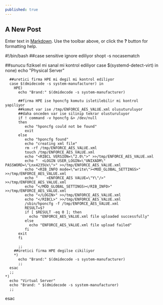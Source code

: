 ```yaml
---
published: true
---
```

## A New Post

Enter text in [Markdown](http://daringfireball.net/projects/markdown/). Use the toolbar above, or click the **?** button for formatting help.

  #!/bin/bash
  ##case sensitive ignore ediliyor
  shopt -s nocasematch

  ##sunucu fiziksel mi sanal mi kontrol ediliyor
  case $(systemd-detect-virt) in
    none)
      echo "Physical Server"

      ##uretici firma HPE mi degil mi kontrol ediliyor
      case $(dmidecode -s system-manufacturer) in
        HPE)
          echo "Brand:" $(dmidecode -s system-manufacturer)

          ##firma HPE ise hponcfg komutu isletilebilir mi kontrol yapiliyor
          ##komut var ise /tmp/ENFORCE_AES_VALUE.xml olusuturuluyor
          ##daha onceden var ise silinip tekrar olusturuluyor
          if ! command -v hponcfg &> /dev/null
          then
             echo "hponcfg could not be found"
             exit
          else
             echo "hponcfg found"
             echo "creating xml file"
             rm -rf /tmp/ENFORCE_AES_VALUE.xml
             touch /tmp/ENFORCE_AES_VALUE.xml
             echo "<RIBCL VERSION=\"2.0\">" >>/tmp/ENFORCE_AES_VALUE.xml
             echo "  <LOGIN USER_LOGIN=\"UNIXADM\" PASSWORD=\"Lnx4235Ux\">" >>/tmp/ENFORCE_AES_VALUE.xml
             echo "<RIB_INFO mode=\"write\"><MOD_GLOBAL_SETTINGS>" >>/tmp/ENFORCE_AES_VALUE.xml
             echo "    <ENFORCE_AES VALUE=\"Y\"/>"  >>/tmp/ENFORCE_AES_VALUE.xml
             echo "</MOD_GLOBAL_SETTINGS></RIB_INFO>" >>/tmp/ENFORCE_AES_VALUE.xml
             echo "</LOGIN>" >>/tmp/ENFORCE_AES_VALUE.xml
             echo "</RIBCL>" >>/tmp/ENFORCE_AES_VALUE.xml
             /sbin/hponcfg -f /tmp/ENFORCE_AES_VALUE.xml
             RESULT=$?
             if [ $RESULT -eq 0 ]; then
               echo "ENFORCE_AES_VALUE.xml file uploaded successfully"
             else
               echo "ENFORCE_AES_VALUE.xml file upload failed"
             fi 
          exit
          fi

          ;;
        ##üretici firma HPE degilse cikiliyor
        *)
          echo "Brand:" $(dmidecode -s system-manufacturer)
          ;;
      esac
      ;;
    *)
      echo "Virtual Server"
      echo "Brand: " $(dmidecode -s system-manufacturer)
      ;;
  esac
